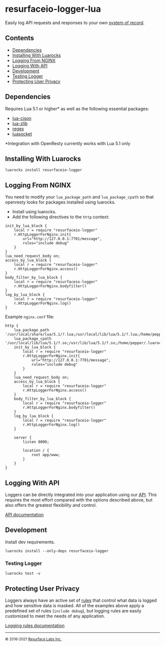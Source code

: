 # resurfaceio-logger-lua
Easily log API requests and responses to your own <a href="https://resurface.io">system of record</a>.

## Contents

<ul>
<li><a href="#dependencies">Dependencies</a></li>
<li><a href="#installing_with_luarocks">Installing With Luarocks</a></li>
<li><a href="#logging_from_nginx">Logging From NGINX</a></li>
<li><a href="#logging_with_api">Logging With API</a></li>
<li><a href="#development">Development</a></li>
<li><a href="#tests">Testing Logger</a></li>
<li><a href="#privacy">Protecting User Privacy</a></li>
</ul>

<a name="dependencies"/>

## Dependencies
Requires Lua 5.1 or higher* as well as the following essential packages:
- [lua-cjson](https://www.kyne.com.au/~mark/software/lua-cjson.php)
- [lua-zlib](https://github.com/brimworks/lua-zlib)
- [regex](https://github.com/mah0x211/lua-regex)
- [luasocket](https://github.com/diegonehab/luasocket)

\*Integration with OpenResty currently works with Lua 5.1 only

<a name="installing_with_luarocks"/>

## Installing With Luarocks

```
luarocks install resurfaceio-logger
```

<a name="logging_from_nginx"/>

## Logging From NGINX
You need to modify your `lua_package_path` and `lua_package_cpath` so that openresty looks for packages installed using luarocks.

- Install using luarocks.
- Add the following directives to the `http` context:

```
init_by_lua_block {
    local r = require "resurfaceio-logger"
    r.HttpLoggerForNginx.init{
        url="http://127.0.0.1:7701/message",
        rules="include debug"
    }
}
lua_need_request_body on;
access_by_lua_block {
    local r = require "resurfaceio-logger"
    r.HttpLoggerForNginx.access()
}
body_filter_by_lua_block {
    local r = require "resurfaceio-logger"
    r.HttpLoggerForNginx.bodyfilter()
}
log_by_lua_block {
    local r = require "resurfaceio-logger"
    r.HttpLoggerForNginx.log()
}
```

Example `nginx.conf` file:

```
http {
    lua_package_path '/usr/local/share/lua/5.1/?.lua;/usr/local/lib/lua/5.1/?.lua;/home/pepper/.luarocks/share/lua/5.1/?.lua;'
    lua_package_cpath '/usr/local/lib/lua/5.1/?.so;/usr/lib/lua/5.1/?.so;/home/pepper/.luarocks/lib/lua/5.1/?.so;'
    init_by_lua_block {
        local r = require "resurfaceio-logger"
        r.HttpLoggerForNginx.init{
            url="http://127.0.0.1:7701/message",
            rules="include debug"
        }
    }
    lua_need_request_body on;
    access_by_lua_block {
        local r = require "resurfaceio-logger"
        r.HttpLoggerForNginx.access()
    }
    body_filter_by_lua_block {
        local r = require "resurfaceio-logger"
        r.HttpLoggerForNginx.bodyfilter()
    }
    log_by_lua_block {
        local r = require "resurfaceio-logger"
        r.HttpLoggerForNginx.log()
    }
    
    server {
        listen 8000;
        
        location / {
            root app/www;
        }
    }
}
```
<a name="logging_with_api"/>

## Logging With API

Loggers can be directly integrated into your application using our [API](API.md). This requires the most effort compared with
the options described above, but also offers the greatest flexibility and control.

[API documentation](API.md)

<a name="development"/>

## Development
Install dev requirements.

```
luarocks install --only-deps resurfaceio-logger
```

<a name="tests"/>

### Testing Logger

```
luarocks test -v
```

<a name="privacy"/>

## Protecting User Privacy

Loggers always have an active set of <a href="https://resurface.io/rules.html">rules</a> that control what data is logged
and how sensitive data is masked. All of the examples above apply a predefined set of rules (`include debug`),
but logging rules are easily customized to meet the needs of any application.

<a href="https://resurface.io/rules.html">Logging rules documentation</a>

---
<small>&copy; 2016-2021 <a href="https://resurface.io">Resurface Labs Inc.</a></small>
